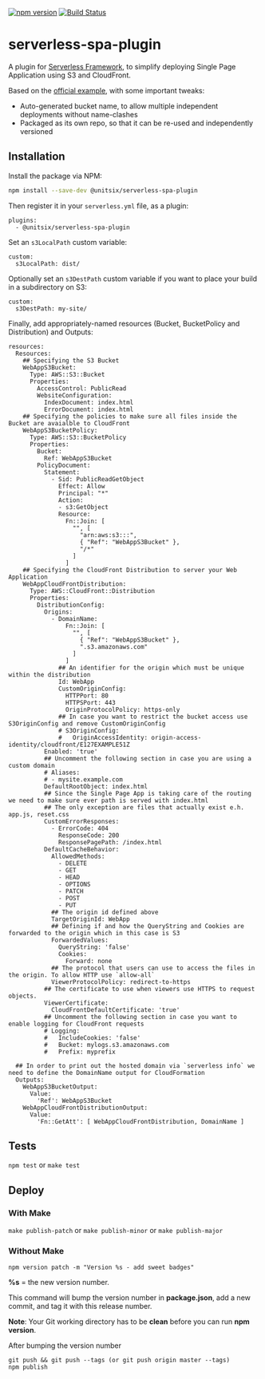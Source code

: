
[![npm version](https://badge.fury.io/js/%40unitsix%2Fserverless-spa-plugin.svg)](https://badge.fury.io/js/%40unitsix%2Fserverless-spa-plugin) [![Build Status](https://travis-ci.com/unitsix/npm-serverless-spa-plugin.svg?branch=master)](https://travis-ci.com/unitsix/npm-serverless-spa-plugin)

# serverless-spa-plugin

A plugin for [Serverless Framework](https://serverless.com), to simplify deploying Single Page Application using S3 and CloudFront.

Based on the [official example](https://github.com/serverless/examples/tree/master/aws-node-single-page-app-via-cloudfront/serverless-single-page-app-plugin), with some important tweaks:

* Auto-generated bucket name, to allow multiple independent deployments without name-clashes
* Packaged as its own repo, so that it can be re-used and independently versioned

## Installation

Install the package via NPM:

```bash
npm install --save-dev @unitsix/serverless-spa-plugin
```

Then register it in your `serverless.yml` file, as a plugin:

```
plugins:
  - @unitsix/serverless-spa-plugin
```

Set an `s3LocalPath` custom variable:

```
custom:
  s3LocalPath: dist/
```

Optionally set an `s3DestPath` custom variable if you want to place your build in a subdirectory on S3:

```
custom:
  s3DestPath: my-site/
```

Finally, add appropriately-named resources (Bucket, BucketPolicy and Distribution) and Outputs:

```
resources:
  Resources:
    ## Specifying the S3 Bucket
    WebAppS3Bucket:
      Type: AWS::S3::Bucket
      Properties:
        AccessControl: PublicRead
        WebsiteConfiguration:
          IndexDocument: index.html
          ErrorDocument: index.html
    ## Specifying the policies to make sure all files inside the Bucket are avaialble to CloudFront
    WebAppS3BucketPolicy:
      Type: AWS::S3::BucketPolicy
      Properties:
        Bucket:
          Ref: WebAppS3Bucket
        PolicyDocument:
          Statement:
            - Sid: PublicReadGetObject
              Effect: Allow
              Principal: "*"
              Action:
              - s3:GetObject
              Resource: 
                Fn::Join: [
                  "", [
                    "arn:aws:s3:::",
                    { "Ref": "WebAppS3Bucket" },
                    "/*"
                  ]
                ]
    ## Specifying the CloudFront Distribution to server your Web Application
    WebAppCloudFrontDistribution:
      Type: AWS::CloudFront::Distribution
      Properties:
        DistributionConfig:
          Origins:
            - DomainName:
                Fn::Join: [
                  "", [
                    { "Ref": "WebAppS3Bucket" },
                    ".s3.amazonaws.com"
                  ]
                ]
              ## An identifier for the origin which must be unique within the distribution
              Id: WebApp
              CustomOriginConfig:
                HTTPPort: 80
                HTTPSPort: 443
                OriginProtocolPolicy: https-only
              ## In case you want to restrict the bucket access use S3OriginConfig and remove CustomOriginConfig
              # S3OriginConfig:
              #   OriginAccessIdentity: origin-access-identity/cloudfront/E127EXAMPLE51Z
          Enabled: 'true'
          ## Uncomment the following section in case you are using a custom domain
          # Aliases:
          # - mysite.example.com
          DefaultRootObject: index.html
          ## Since the Single Page App is taking care of the routing we need to make sure ever path is served with index.html
          ## The only exception are files that actually exist e.h. app.js, reset.css
          CustomErrorResponses:
            - ErrorCode: 404
              ResponseCode: 200
              ResponsePagePath: /index.html
          DefaultCacheBehavior:
            AllowedMethods:
              - DELETE
              - GET
              - HEAD
              - OPTIONS
              - PATCH
              - POST
              - PUT
            ## The origin id defined above
            TargetOriginId: WebApp
            ## Defining if and how the QueryString and Cookies are forwarded to the origin which in this case is S3
            ForwardedValues:
              QueryString: 'false'
              Cookies:
                Forward: none
            ## The protocol that users can use to access the files in the origin. To allow HTTP use `allow-all`
            ViewerProtocolPolicy: redirect-to-https
          ## The certificate to use when viewers use HTTPS to request objects.
          ViewerCertificate:
            CloudFrontDefaultCertificate: 'true'
          ## Uncomment the following section in case you want to enable logging for CloudFront requests
          # Logging:
          #   IncludeCookies: 'false'
          #   Bucket: mylogs.s3.amazonaws.com
          #   Prefix: myprefix

  ## In order to print out the hosted domain via `serverless info` we need to define the DomainName output for CloudFormation
  Outputs:
    WebAppS3BucketOutput:
      Value:
        'Ref': WebAppS3Bucket
    WebAppCloudFrontDistributionOutput:
      Value:
        'Fn::GetAtt': [ WebAppCloudFrontDistribution, DomainName ]
```

## Tests

  `npm test`
  or
  `make test`

## Deploy

### With Make

  `make publish-patch` 
  or
  `make publish-minor`
  or
  `make publish-major`

### Without Make

```
npm version patch -m "Version %s - add sweet badges"
```

**%s** = the new version number.

This command will bump the version number in **package.json**, add a new commit, and tag it with this release number.

**Note**: Your Git working directory has to be **clean** before you can run **npm version**.

After bumping the version number

```
git push && git push --tags (or git push origin master --tags)
npm publish
```
